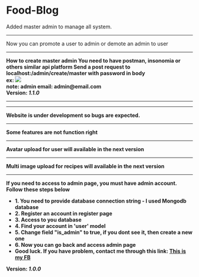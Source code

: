 # Food-Blog
Added master admin to manage all system.
<hr>
Now you can promote a user to admin or demote an admin to user
<hr>
<strong>How to create master admin<strong/>
You need to have postman, insonomia or others similar api platform
Send a post request to localhost:<yourport>/admin/create/master with password in body <br>
ex: <img src='https://res.cloudinary.com/dw6uxdli0/image/upload/v1641568617/Screenshot_1_b8rrtf.png' /> <br>
<strong>note: admin email: admin@email.com<strong/><br>
<strong>Version: <i>1.1.0</i></strong>
<hr>
 <hr>
Website is under development so bugs are expected.
<hr>
Some features are not function right
<hr>
Avatar upload for user will available in the next version
<hr>
Multi image upload for recipes will available in the next version
<hr>
If you need to access to admin page, you must have admin account. Follow these steps below
<ul>
  <li>1. You need to provide database connection string - I used Mongodb database</li>
  <li>2. Register an account in register page</li>
  <li>3. Access to you database</li>
  <li>4. Find your account in 'user' model</li>
  <li>5. Change field "is_admin" to true, if you dont see it, then create a new one</li>
  <li>6. Now you can go back and access admin page</li>
  <li>Good luck. If you have problem, contact me through this link: <a href='https://www.facebook.com/profile.php?id=100014043016988' target='_blank'>This is my FB</a></li>
</ul>
<strong>Version: <i>1.0.0</i></strong>
